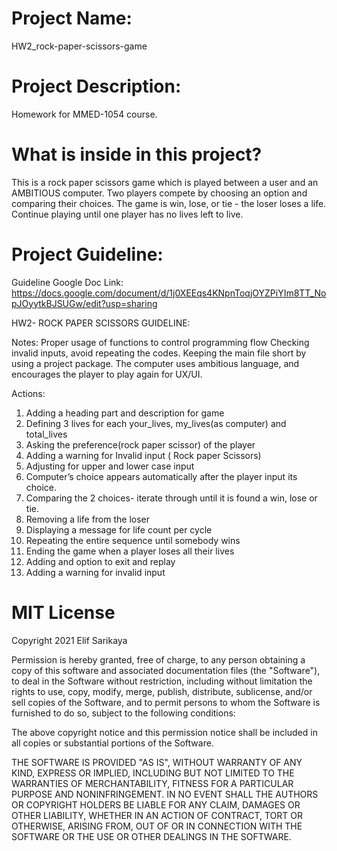 # Project Name:
HW2_rock-paper-scissors-game

# Project Description:
Homework for MMED-1054 course.

# What is inside in this project?
This is a rock paper scissors game which is played between a user and an AMBITIOUS computer. Two players compete by choosing an option and comparing their choices. The game is win, lose, or tie - the loser loses a life. Continue playing until one player has no lives left to live.

# Project Guideline:
 Guideline Google Doc Link: 
 https://docs.google.com/document/d/1j0XEEqs4KNpnToqjOYZPiYIm8TT_NopJOyytkBJSUGw/edit?usp=sharing


 HW2- ROCK PAPER SCISSORS GUIDELINE:

Notes: 
Proper usage of functions to control programming flow
Checking invalid inputs, avoid repeating the codes.
Keeping the main file short by using a project package.
The computer uses ambitious language, and encourages the player to play again for UX/UI.

Actions:
1. Adding a heading part and description for game
2. Defining 3 lives for each your_lives, my_lives(as computer) and total_lives
3. Asking the preference(rock paper scissor) of the player
4. Adding a warning for Invalid input ( Rock paper Scissors)
5. Adjusting for upper and lower case input 
6. Computer’s choice appears automatically after the player input its choice.
7. Comparing the 2 choices- iterate through until it is found a win, lose or tie.
8. Removing a life from the loser
9. Displaying a message for life count per cycle
10. Repeating the entire sequence until somebody wins
11. Ending the game when a player loses all their lives
12. Adding and option to exit and replay
13. Adding a warning for invalid input

# MIT License
Copyright 2021 Elif Sarikaya

Permission is hereby granted, free of charge, to any person obtaining a copy of this software and associated documentation files (the "Software"), to deal in the Software without restriction, including without limitation the rights to use, copy, modify, merge, publish, distribute, sublicense, and/or sell copies of the Software, and to permit persons to whom the Software is furnished to do so, subject to the following conditions:

The above copyright notice and this permission notice shall be included in all copies or substantial portions of the Software.

THE SOFTWARE IS PROVIDED "AS IS", WITHOUT WARRANTY OF ANY KIND, EXPRESS OR IMPLIED, INCLUDING BUT NOT LIMITED TO THE WARRANTIES OF MERCHANTABILITY, FITNESS FOR A PARTICULAR PURPOSE AND NONINFRINGEMENT. IN NO EVENT SHALL THE AUTHORS OR COPYRIGHT HOLDERS BE LIABLE FOR ANY CLAIM, DAMAGES OR OTHER LIABILITY, WHETHER IN AN ACTION OF CONTRACT, TORT OR OTHERWISE, ARISING FROM, OUT OF OR IN CONNECTION WITH THE SOFTWARE OR THE USE OR OTHER DEALINGS IN THE SOFTWARE.




